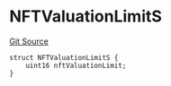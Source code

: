 # NFTValuationLimitS
[Git Source](https://github.com/thrackle-io/tron/blob/502533a6ffb2af342c0e88aaf7562842e91b57b1/src/client/token/handler/diamond/RuleStorage.sol)


```solidity
struct NFTValuationLimitS {
    uint16 nftValuationLimit;
}
```

